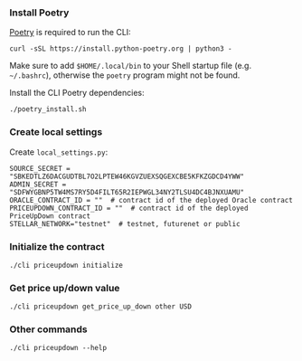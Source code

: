### Install Poetry

[Poetry](https://python-poetry.org/) is required to run the CLI:

```
curl -sSL https://install.python-poetry.org | python3 -
```

Make sure to add `$HOME/.local/bin` to your Shell startup file (e.g. `~/.bashrc`),
otherwise the `poetry` program might not be found.

Install the CLI Poetry dependencies:

```
./poetry_install.sh
```

### Create local settings

Create `local_settings.py`:

```
SOURCE_SECRET = "SBKEDTLZ6DACGUDTBL7O2LPTEW46KGVZUEXSQGEXCBE5KFKZGDCD4YWW"
ADMIN_SECRET = "SDFWYGBNP5TW4MS7RY5D4FILT65R2IEPWGL34NY2TLSU4DC4BJNXUAMU"
ORACLE_CONTRACT_ID = ""  # contract id of the deployed Oracle contract
PRICEUPDOWN_CONTRACT_ID = ""  # contract id of the deployed PriceUpDown contract
STELLAR_NETWORK="testnet"  # testnet, futurenet or public
```

### Initialize the contract

```
./cli priceupdown initialize
```

### Get price up/down value

```
./cli priceupdown get_price_up_down other USD
```

### Other commands

```
./cli priceupdown --help
```
